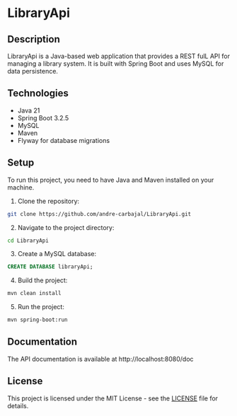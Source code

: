 # LibraryApi

## Description
LibraryApi is a Java-based web application that provides a REST fulL API for managing a library system. It is built with Spring Boot and uses MySQL for data persistence.

## Technologies
- Java 21
- Spring Boot 3.2.5
- MySQL
- Maven
- Flyway for database migrations

## Setup
To run this project, you need to have Java and Maven installed on your machine.

1. Clone the repository:
```bash
git clone https://github.com/andre-carbajal/LibraryApi.git
```

2. Navigate to the project directory:
```bash
cd LibraryApi
```

3. Create a MySQL database:
```sql
CREATE DATABASE libraryApi;
```

4. Build the project:
```bash
mvn clean install
```

5. Run the project:
```bash
mvn spring-boot:run
```

## Documentation
The API documentation is available at http://localhost:8080/doc

## License
This project is licensed under the MIT License - see the [LICENSE](LICENSE) file for details.
```